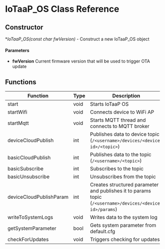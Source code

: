 # IoTaaP_OS Class Reference

## Constructor

**IoTaaP_OS(const char *fwVersion)**  - Construct a new IoTaaP_OS object
#### Parameters

- **fwVersion** Current firmware version that will be used to trigger OTA update

## Functions

| **Function**            | **Type** | **Description**                                                                                          |
| ----------------------- | -------- | -------------------------------------------------------------------------------------------------------- |
| start                   | void     | Starts IoTaaP OS                                                                                         |
| startWifi               | void     | Connects device to WiFi AP                                                                               |
| startMqtt               | void     | Starts MQTT thread and connects to MQTT broker                                                           |
| deviceCloudPublish      | int      | Publishes data to device topic (`/<username>/devices/<device-id>/<topic>`)                               |
| basicCloudPublish       | int      | Publishes data to the topic (`/<username>/<topic>`)                                                      |
| basicSubscribe          | int      | Subscribes to the topic                                                                                  |
| basicUnsubscribe        | int      | Unsubscribes from the topic                                                                              |
| deviceCloudPublishParam | int      | Creates structured parameter and publishes it to params topic (`/<username>/devices/<device-id>/params`) |
| writeToSystemLogs       | void     | Writes data to the system log                                                                            |
| getSystemParameter      | bool     | Gets system parameter from default.cfg                                                                   |
| checkForUpdates         | void     | Triggers checking for updates                                                                            |